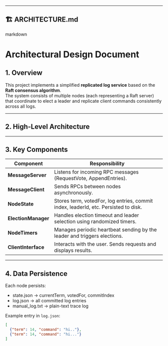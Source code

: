 
---

## 🏗️ **ARCHITECTURE.md**

markdown
# Architectural Design Document

## 1. Overview

This project implements a simplified **replicated log service** based on the **Raft consensus algorithm**.  
The system consists of multiple nodes (each representing a Raft server) that coordinate to elect a leader and replicate client commands consistently across all logs.

---

## 2. High-Level Architecture




---

## 3. Key Components

| Component | Responsibility |
|------------|----------------|
| **MessageServer** | Listens for incoming RPC messages (RequestVote, AppendEntries). |
| **MessageClient** | Sends RPCs between nodes asynchronously. |
| **NodeState** | Stores term, votedFor, log entries, commit index, leaderId, etc. Persisted to disk. |
| **ElectionManager** | Handles election timeout and leader selection using randomized timers. |
| **NodeTimers** | Manages periodic heartbeat sending by the leader and triggers elections. |
| **ClientInterface** | Interacts with the user. Sends requests and displays results. |

---

## 4. Data Persistence

Each node persists:
- state.json → currentTerm, votedFor, commitIndex
- log.json → all committed log entries
- manual_log.txt → plain-text trace log

Example entry in `log.json`:
```json
[
  {"term": 14, "command": "hi.."},
  {"term": 14, "command": "hi..."}
]
